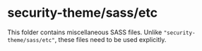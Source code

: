 # security-theme/sass/etc

This folder contains miscellaneous SASS files. Unlike `"security-theme/sass/etc"`, these files
need to be used explicitly.
